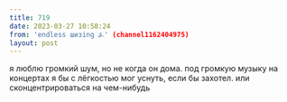 ```yaml
---
title: 719
date: 2023-03-27 10:58:24
from: 'endless шизing ⍼' (channel1162404975)
layout: post
---
```


я люблю громкий шум, но не когда он дома. под громкую музыку на концертах я бы с лёгкостью мог уснуть, если бы захотел. или сконцентрироваться на чем-нибудь
